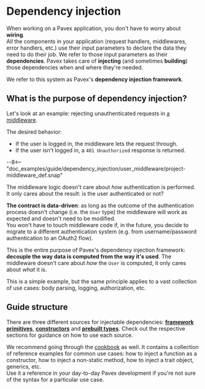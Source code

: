 # Dependency injection

When working on a Pavex application, you don't have to worry about **wiring**.  
All the components in your application (request handlers, middlewares, error handlers, etc.) use their input parameters to declare the data they need to do their job.
We refer to those input parameters as their **dependencies**. 
Pavex takes care of **injecting** (and sometimes **building**) those dependencies when and where they're needed.

We refer to this system as Pavex's **dependency injection framework**.

## What is the purpose of dependency injection?

Let's look at an example: rejecting unauthenticated requests in [a middleware](../middleware/index.md).  

The desired behavior:

- If the user is logged in, the middleware lets the request through.  
- If the user isn't logged in, a `401 Unauthorized` response is returned.

--8<-- "doc_examples/guide/dependency_injection/user_middleware/project-middleware_def.snap"

The middleware logic doesn't care about _how_ authentication is performed. It only cares about
the result: is the user authenticated or not?

**The contract is data-driven**: as long as the outcome of the authentication process doesn't change
(i.e. the `User` type) the middleware will work as expected and doesn't need to be modified.  
You won't have to touch middleware code if, in the future,
you decide to migrate to a different authentication system
(e.g. from username/password authentication to an OAuth2 flow).

This is the entire purpose of Pavex's dependency injection framework: **decouple the way data is computed
from the way it's used**.
The middleware doesn't care about _how_ the `User` is computed, it only cares about _what_ it is.

This is a simple example, but the same principle applies to a vast collection of use cases:
body parsing, logging, authorization, etc.

## Guide structure 

There are three different sources for injectable dependencies: 
[**framework primitives**](core_concepts/framework_primitives.md), 
[**constructors**](core_concepts/constructors.md) and
[**prebuilt types**](core_concepts/prebuilt_types.md). 
Check out the respective sections for guidance on how to use each source.  

We recommend going through the [cookbook](cookbook.md) as well. It contains a collection of reference examples for common use cases: how to 
inject a function as a constructor, how to inject a non-static method, how to inject a trait object, generics, etc.  
Use it a reference in your day-to-day Pavex development if you're not sure of the syntax for a particular use case.
